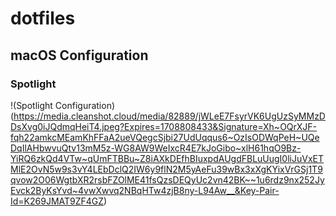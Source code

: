 # dotfiles

## macOS Configuration

### Spotlight

!(Spotlight Configuration)(https://media.cleanshot.cloud/media/82889/jWLeE7FsyrVK6UgUzSyMMzDDsXvg0iJQdmqHeiT4.jpeg?Expires=1708808433&Signature=Xh~OQrXJF-fqh22amkcMEamKhFFaA2ueVQegcSjbi27UdUqqus6~OzIsODWqPeH~UQeDqIlAHbwvuQtv13mM5z-WG8AW9WeIxcR4E7kJoGibo~xlH61hqO9Bz-YiRQ6zkQd4VTw~qUmFTBBu~Z8iAXkDEfhBIuxpdAUgdFBLuUugI0liJuVxETMlE2OvN5w9s3vY4LEbDclQ2IW6y9flN2M5yAeFu39wBx3xXgKYixVrGSj1T9qvow2O06WgtbXR2rsbFZOlME41fsQzsDEQyUc2vn42BK~~1u6rdz9nx252JyEvck2ByKsYvd~4vwXwvq2NBqHTw4zjB8ny-L94Aw__&Key-Pair-Id=K269JMAT9ZF4GZ)
